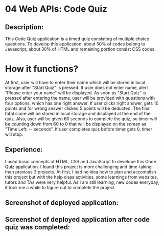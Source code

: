 # 04 Web APIs: Code Quiz

## Description:
This Code Quiz application is a timed quiz consisting of multiple choice questions. To develop this application, about 50% of codes belong to Javascript, about 30% of HTML and remaining portion consist CSS codes.
# How it functions?
At first, user will have to enter their name which will be stored in local storage after "Start Quiz" is pressed. If user does not enter name, alert "Please enter your name" will be displayed. As soon as "Start Quiz" is pressed after entering the name, user will be provided with questions with four options, which has one right answer. If user clicks right answer, gets 10 points and for wrong answer clicked 5 points will be deducted. The final total score will be stored in local storage and displayed at the end of the quiz. Also, user will be given 60 seconds to complete the quiz, so timer will be counting down from 60 to 0 that will be displayed on the screen as "Time Left: -- seconds". If user completes quiz before timer gets 0, timer will stop.

## Experience:
I used basic concepts of HTML, CSS and JavaScript to develope this Code Quiz application. I found this project is more challenging and time-taking than previous 3 projects. At first, I had no idea how to plan and accomplish this project but with the help class activities, some learnings from websites, tutors and TAs were very helpful. As I am still learning, new codes everyday, it took me a while to figure out to complete the project.

## Screenshot of deployed application:

## Screenshot of deployed application after code quiz was completed:

